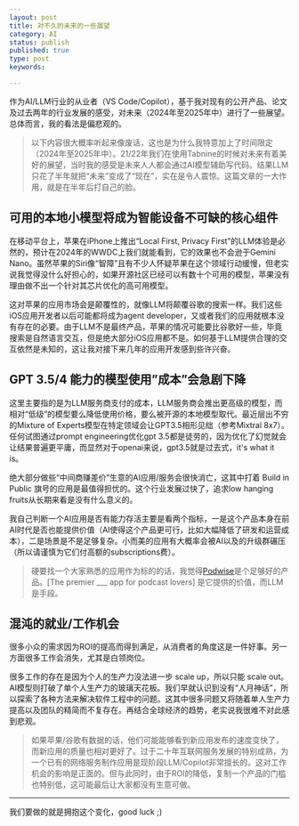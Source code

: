 ```yaml
---
layout: post
title: 对不久的未来的一些展望
category: AI
status: publish
published: true
type: post
keywords:

---
```


作为AI/LLM行业的从业者（VS Code/Copilot），基于我对现有的公开产品、论文及过去两年的行业发展的感受，对未来（2024年至2025年中）进行了一些展望。总体而言，我的看法是偏悲观的。

> 以下内容很大概率听起来像废话，这也是为什么我特意加上了时间限定（2024年至2025年中）。21/22年我们在使用Tabnine的时候对未来有着美好的展望，当时我的感受是未来人人都会通过AI模型辅助写代码。结果LLM只花了半年就把“未来”变成了“现在”，实在是令人震惊。这篇文章的一大作用，就是在半年后打自己的脸。


## 可用的本地小模型将成为智能设备不可缺的核心组件

在移动平台上，苹果在iPhone上推出“Local First, Privacy First”的LLM体验是必然的，预计在2024年的WWDC上我们就能看到，它的效果也不会逊于Gemini Nano。虽然苹果的Siri像“智障”且有不少人怀疑苹果在这个领域行动缓慢，但老实说我觉得没什么好担心的，如果开源社区已经可以有数十个可用的模型，苹果没有理由做不出一个针对其芯片优化的高可用模型。

这对苹果的应用市场会是颠覆性的，就像LLM将颠覆谷歌的搜索一样。我们这些iOS应用开发者以后可能都将成为agent developer，又或者我们的应用就根本没有存在的必要。由于LLM不是最终产品，苹果的情况可能要比谷歌好一些，毕竟搜索是自然语言交互，但是绝大部分iOS应用都不是。如何基于LLM提供合理的交互依然是未知的，这让我对接下来几年的应用开发感到些许兴奋。


## GPT 3.5/4 能力的模型使用”成本”会急剧下降

这里主要指的是为LLM服务商支付的成本，LLM服务商会推出更高级的模型，而相对“低级”的模型要么降低使用价格，要么被开源的本地模型取代。最近层出不穷的Mixture of Experts模型在特定领域会让GPT3.5相形见绌（参考Mixtral 8x7）。任何试图通过prompt engineering优化gpt 3.5都是徒劳的，因为优化了幻觉就会让结果普遍更平庸，而显然对于openai来说，gpt3.5就是过去式，it's what it is。

绝大部分做些“中间商赚差价”生意的AI应用/服务会很快消亡，这其中打着 Build in Public 旗号的应用是最值得担忧的。这个行业发展过快了，追求low hanging fruits从长期来看是没有什么意义的。

我自己判断一个AI应用是否有能力存活主要是看两个指标，一是这个产品本身在前AI时代是否也能提供价值（AI使得这个产品更可行，比如大幅降低了研发和运营成本），二是场景是不是足够复杂。小而美的应用有大概率会被AI以及的升级群碾压（所以请谨慎为它们付高额的subscriptions费）。

> 硬要找一个大家熟悉的应用作为标的的话，我觉得[Podwise](https://podwise.xyz/)是个足够好的产品。[The premier ___ app for podcast lovers] 是它提供的价值，而LLM是手段。

## 混沌的就业/工作机会

很多小众的需求因为ROI的提高而得到满足，从消费者的角度这是一件好事。另一方面很多工作会消失，尤其是白领岗位。

很多工作的存在是因为个人的生产力没法进一步 scale up，所以只能 scale out。AI模型则打破了单个人生产力的玻璃天花板。我们早就认识到没有“人月神话”，所以探索了各种方法来解决软件工程中的问题。这其中很多问题又将随着单人生产力提高以及团队的精简而不复存在。再结合全球经济的趋势，老实说我很难不对此感到悲观。

> 如果苹果/谷歌有数据的话，他们可能能够看到新应用发布的速度变快了，而新应用的质量也相对更好了。过于二十年互联网服务发展的特别成熟，为一个已有的网络服务制作应用是现阶段LLM/Copilot非常擅长的。这对工作机会的影响是正面的。但与此同时，由于ROI的降低，复制一个产品的门槛也特别低，这可能最后让大家都没有生意可做。

---

我们要做的就是拥抱这个变化，good luck ;)